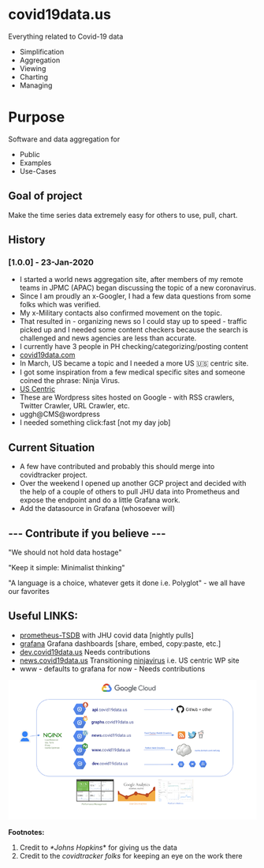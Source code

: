 # covid19data.us

Everything related to Covid-19 data

- Simplification
- Aggregation
- Viewing
- Charting
- Managing

# Purpose

Software and data aggregation for

- Public 
- Examples
- Use-Cases 

## Goal of project

Make the time series data extremely easy for others to use, pull, chart.

## History

### [1.0.0] - 23-Jan-2020

- I started a world news aggregation site, after members of my remote teams in JPMC (APAC)  began discussing the topic of a new coronavirus. 
- Since I am proudly an x-Googler, I had a few data questions from some folks which was verified. 
- My x-Military contacts also confirmed movement on the topic. 
- That resulted in - organizing news so I could stay up to speed - traffic picked up and I needed some content checkers because the search is challenged and news agencies are less than accurate. 
- I currently have 3 people in PH checking/categorizing/posting content
- [covid19data.com](https://covid19data.com)
- In March, US became a topic and I needed a more US :us: centric site. 
- I got some inspiration from a few medical specific sites and someone coined the phrase: Ninja Virus.
- [US Centric](https://ninjavirus.com)
- These are Wordpress sites hosted on Google - with RSS crawlers, Twitter Crawler, URL Crawler, etc. 
- uggh@CMS@wordpress 
- I needed something click:fast [not my day job]

## Current Situation

- A few have contributed and probably this should merge into covidtracker project. 
- Over the weekend I opened up another GCP project and decided with the help of a couple of others to pull JHU data into Prometheus and expose the endpoint and do a little Grafana work. 
- Add the datasource in Grafana (whosoever will)



## --- Contribute if you believe ---

"We should not hold data hostage"

"Keep it simple: Minimalist thinking"

"A language is a choice, whatever gets it done i.e. Polyglot" - we all have our favorites

## Useful LINKS:

- [prometheus-TSDB](api.covid19data.us) with JHU covid data [nightly pulls]
- [grafana](graphs.covid19data.us) Grafana dashboards [share, embed, copy:paste, etc.]
- [dev.covid19data.us](dev.covid19data.us) Needs contributions
- [news.covid19data.us](news.covid19data.us) Transitioning [ninjavirus](https://ninjavirus.com) i.e. US centric WP site
- www - defaults to grafana for now - Needs contributions

![](images/smaller_gcp_setup.png)

**Footnotes:**

1. Credit to _*Johns Hopkins_* for giving us the data
1. Credit to the _*covidtracker folks*_ for keeping an eye on the work there